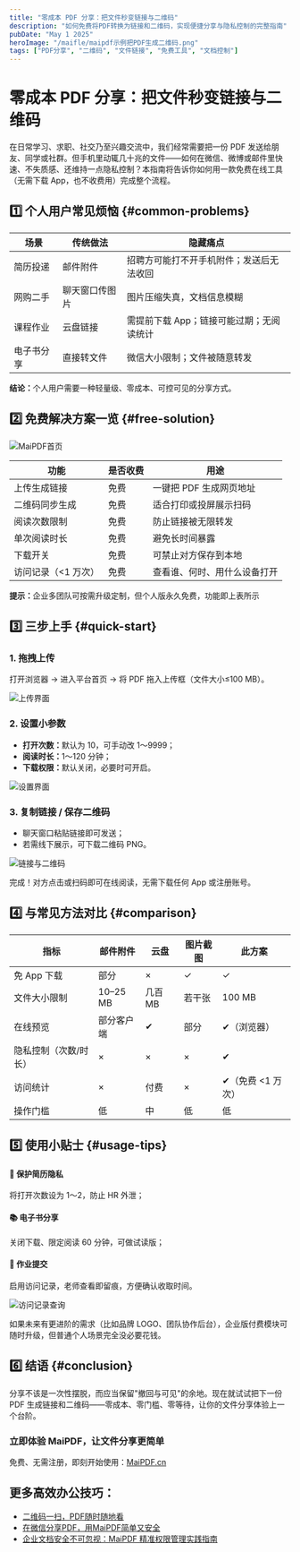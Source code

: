 ```yaml
---
title: "零成本 PDF 分享：把文件秒变链接与二维码"
description: "如何免费将PDF转换为链接和二维码，实现便捷分享与隐私控制的完整指南"
pubDate: "May 1 2025"
heroImage: "/maifle/maipdf示例把PDF生成二维码.png"
tags: ["PDF分享", "二维码", "文件链接", "免费工具", "文档控制"]
---
```


# 零成本 PDF 分享：把文件秒变链接与二维码

<div class="intro-panel">
  在日常学习、求职、社交乃至兴趣交流中，我们经常需要把一份 PDF 发送给朋友、同学或社群。但手机里动辄几十兆的文件——如何在微信、微博或邮件里快速、不失质感、还维持一点隐私控制？本指南将告诉你如何用一款免费在线工具（无需下载 App，也不收费用）完成整个流程。
</div>

## 1️⃣ 个人用户常见烦恼 {#common-problems}

<div class="problems-table">
  <table>
    <thead>
      <tr>
        <th>场景</th>
        <th>传统做法</th>
        <th>隐藏痛点</th>
      </tr>
    </thead>
    <tbody>
      <tr>
        <td>简历投递</td>
        <td>邮件附件</td>
        <td>招聘方可能打不开手机附件；发送后无法收回</td>
      </tr>
      <tr>
        <td>网购二手</td>
        <td>聊天窗口传图片</td>
        <td>图片压缩失真，文档信息模糊</td>
      </tr>
      <tr>
        <td>课程作业</td>
        <td>云盘链接</td>
        <td>需提前下载 App；链接可能过期；无阅读统计</td>
      </tr>
      <tr>
        <td>电子书分享</td>
        <td>直接转文件</td>
        <td>微信大小限制；文件被随意转发</td>
      </tr>
    </tbody>
  </table>
</div>

<div class="conclusion-box">
  <p><strong>结论：</strong>个人用户需要一种轻量级、零成本、可控可见的分享方式。</p>
</div>

## 2️⃣ 免费解决方案一览 {#free-solution}

![MaiPDF首页](/maifle/maipdf的首页入口.png)

<div class="features-table">
  <table>
    <thead>
      <tr>
        <th>功能</th>
        <th>是否收费</th>
        <th>用途</th>
      </tr>
    </thead>
    <tbody>
      <tr>
        <td>上传生成链接</td>
        <td>免费</td>
        <td>一键把 PDF 生成网页地址</td>
      </tr>
      <tr>
        <td>二维码同步生成</td>
        <td>免费</td>
        <td>适合打印或投屏展示扫码</td>
      </tr>
      <tr>
        <td>阅读次数限制</td>
        <td>免费</td>
        <td>防止链接被无限转发</td>
      </tr>
      <tr>
        <td>单次阅读时长</td>
        <td>免费</td>
        <td>避免长时间暴露</td>
      </tr>
      <tr>
        <td>下载开关</td>
        <td>免费</td>
        <td>可禁止对方保存到本地</td>
      </tr>
      <tr>
        <td>访问记录（<1 万次）</td>
        <td>免费</td>
        <td>查看谁、何时、用什么设备打开</td>
      </tr>
    </tbody>
  </table>
</div>

<div class="tip-box">
  <p><strong>提示：</strong>企业多团队可按需升级定制，但个人版永久免费，功能即上表所示</p>
</div>

## 3️⃣ 三步上手 {#quick-start}

<div class="steps-container">
  <div class="step">
    <h3>1. 拖拽上传</h3>
    <p>打开浏览器 → 进入平台首页 → 将 PDF 拖入上传框（文件大小≤100 MB）。</p>
    <img src="/maifle/MaiPDF中的上传界面.png" alt="上传界面" class="step-image">
  </div>
  
  <div class="step">
    <h3>2. 设置小参数</h3>
    <ul>
      <li><strong>打开次数：</strong>默认为 10，可手动改 1～9999；</li>
      <li><strong>阅读时长：</strong>1～120 分钟；</li>
      <li><strong>下载权限：</strong>默认关闭，必要时可开启。</li>
    </ul>
    <img src="/maifle/没加电话验证的设置界面.png" alt="设置界面" class="step-image">
  </div>
  
  <div class="step">
    <h3>3. 复制链接 / 保存二维码</h3>
    <ul>
      <li>聊天窗口粘贴链接即可发送；</li>
      <li>若需线下展示，可下载二维码 PNG。</li>
    </ul>
    <img src="/maifle/阅读码示例.png" alt="链接与二维码" class="step-image">
  </div>
</div>

<div class="completion-note">
  <p>完成！对方点击或扫码即可在线阅读，无需下载任何 App 或注册账号。</p>
</div>

## 4️⃣ 与常见方法对比 {#comparison}

<div class="comparison-table">
  <table>
    <thead>
      <tr>
        <th>指标</th>
        <th>邮件附件</th>
        <th>云盘</th>
        <th>图片截图</th>
        <th>此方案</th>
      </tr>
    </thead>
    <tbody>
      <tr>
        <td>免 App 下载</td>
        <td>部分</td>
        <td>×</td>
        <td>✓</td>
        <td>✓</td>
      </tr>
      <tr>
        <td>文件大小限制</td>
        <td>10–25 MB</td>
        <td>几百 MB</td>
        <td>若干张</td>
        <td>100 MB</td>
      </tr>
      <tr>
        <td>在线预览</td>
        <td>部分客户端</td>
        <td>✔</td>
        <td>部分</td>
        <td>✔（浏览器）</td>
      </tr>
      <tr>
        <td>隐私控制（次数/时长）</td>
        <td>×</td>
        <td>×</td>
        <td>×</td>
        <td>✔</td>
      </tr>
      <tr>
        <td>访问统计</td>
        <td>×</td>
        <td>付费</td>
        <td>×</td>
        <td>✔（免费 <1 万次）</td>
      </tr>
      <tr>
        <td>操作门槛</td>
        <td>低</td>
        <td>中</td>
        <td>低</td>
        <td>低</td>
      </tr>
    </tbody>
  </table>
</div>

## 5️⃣ 使用小贴士 {#usage-tips}

<div class="tips-container">
  <div class="tip-card">
    <h4>📝 保护简历隐私</h4>
    <p>将打开次数设为 1～2，防止 HR 外泄；</p>
  </div>
  
  <div class="tip-card">
    <h4>📚 电子书分享</h4>
    <p>关闭下载、限定阅读 60 分钟，可做试读版；</p>
  </div>
  
  <div class="tip-card">
    <h4>📄 作业提交</h4>
    <p>启用访问记录，老师查看即留痕，方便确认收取时间。</p>
    <img src="/maifle/阅读记录查询结果示例.png" alt="访问记录查询" class="tip-image">
  </div>
</div>

<div class="upgrade-note">
  <p>如果未来有更进阶的需求（比如品牌 LOGO、团队协作后台），企业版付费模块可随时升级，但普通个人场景完全没必要花钱。</p>
</div>

## 6️⃣ 结语 {#conclusion}

<div class="conclusion-panel">
  <p>分享不该是一次性摆脱，而应当保留"撤回与可见"的余地。现在就试试把下一份 PDF 生成链接和二维码——零成本、零门槛、零等待，让你的文件分享体验上一个台阶。</p>
</div>

<div class="cta-container">
  <h3>立即体验 MaiPDF，让文件分享更简单</h3>
  <p>免费、无需注册，即刻开始使用：<a href="https://maipdf.cn">MaiPDF.cn</a></p>
</div>

## 更多高效办公技巧：

- [二维码一扫，PDF随时随地看](../../cn/qrcode-pdf-sharing)
- [在微信分享PDF，用MaiPDF简单又安全](../../cn/wechat-pdf-sharing)
- [企业文档安全不可忽视：MaiPDF 精准权限管理实践指南](../../cn/enterprise-document-security)